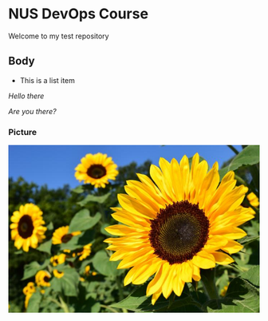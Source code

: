 # NUS DevOps Course

Welcome to my test repository 

## Body

* This is a list item

*Hello there*

*Are you there?*

### Picture

![](sunflower.jpg)
